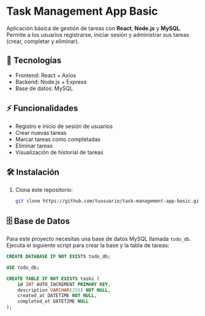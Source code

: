 # Task Management App Basic

Aplicación básica de gestión de tareas con **React**, **Node.js** y **MySQL**.  
Permite a los usuarios registrarse, iniciar sesión y administrar sus tareas (crear, completar y eliminar).  

## 🚀 Tecnologías
- Frontend: React + Axios
- Backend: Node.js + Express
- Base de datos: MySQL

## ⚡ Funcionalidades
- Registro e inicio de sesión de usuarios
- Crear nuevas tareas
- Marcar tareas como completadas
- Eliminar tareas
- Visualización de historial de tareas

## 🛠️ Instalación
1. Clona este repositorio:
   ```bash
   git clone https://github.com/tuusuario/task-management-app-basic.git

## 🗄️ Base de Datos

Para este proyecto necesitas una base de datos MySQL llamada `todo_db`.  
Ejecuta el siguiente script para crear la base y la tabla de tareas:

```sql
CREATE DATABASE IF NOT EXISTS todo_db;

USE todo_db;

CREATE TABLE IF NOT EXISTS tasks (
    id INT AUTO_INCREMENT PRIMARY KEY,
    description VARCHAR(255) NOT NULL,
    created_at DATETIME NOT NULL,
    completed_at DATETIME NULL
);

